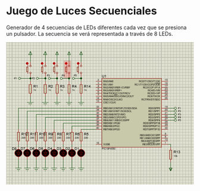 # Juego de Luces Secuenciales
Generador de 4 secuencias de LEDs diferentes cada vez que se presiona un pulsador.
La secuencia se verá representada a través de 8 LEDs.

![alt text](circuito.PNG)